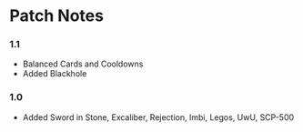 # Patch Notes


### 1.1
- Balanced Cards and Cooldowns
- Added Blackhole

### 1.0
- Added Sword in Stone, Excaliber, Rejection, Imbi, Legos, UwU, SCP-500